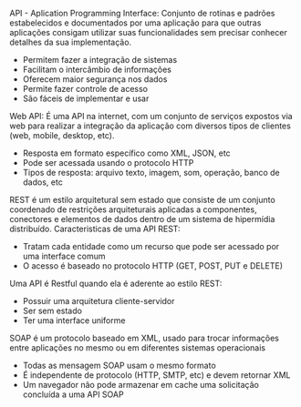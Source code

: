 API - Aplication Programming Interface:
Conjunto de rotinas e padrões estabelecidos e documentados por uma aplicação para que outras aplicações consigam utilizar suas funcionalidades sem precisar conhecer detalhes da sua implementação.
 - Permitem fazer a integração de sistemas
 - Facilitam o intercâmbio de informações
 - Oferecem maior segurança nos dados
 - Permite fazer controle de acesso
 - São fáceis de implementar e usar

Web API:
É uma API na internet, com um conjunto de serviços expostos via web para realizar a integração da aplicação com diversos tipos de clientes (web, mobile, desktop, etc).
 - Resposta em formato específico como XML, JSON, etc
 - Pode ser acessada usando o protocolo HTTP
 - Tipos de resposta: arquivo texto, imagem, som, operação, banco de dados, etc

REST é um estilo arquitetural sem estado que consiste de um conjunto coordenado de restrições arquiteturais aplicadas a componentes, conectores e elementos de dados dentro de um sistema de hipermídia distribuído.
 Caracteristicas de uma API REST:
  - Tratam cada entidade como um recurso que pode ser acessado por uma interface comum
  - O acesso é baseado no protocolo HTTP (GET, POST, PUT e DELETE)
  
Uma API é Restful quando ela é aderente ao estilo REST:
 - Possuir uma arquitetura cliente-servidor
 - Ser sem estado
 - Ter uma interface uniforme

SOAP é um protocolo baseado em XML, usado para trocar informações entre aplicações no mesmo ou em diferentes sistemas operacionais
 - Todas as mensagem SOAP usam o mesmo formato
 - É independente de protocolo (HTTP, SMTP, etc) e devem retornar XML
 - Um navegador não pode armazenar em cache uma solicitação concluída a uma API SOAP